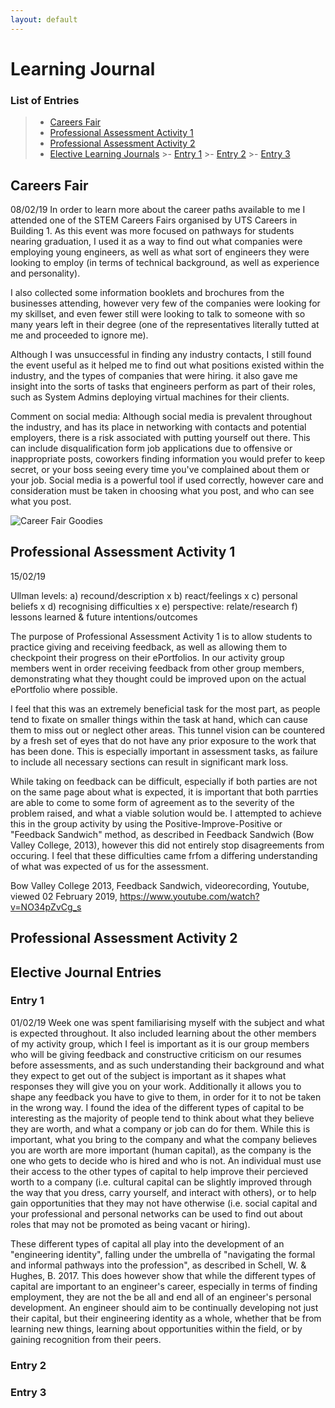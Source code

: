 ```yaml
---
layout: default
---
```

# Learning Journal

### List of Entries
>- [Careers Fair](./learnJournal.md#careers-fair)
>- [Professional Assessment Activity 1](./learnJournal.md#professional-assessment-activity-1)
>- [Professional Assessment Activity 2](./learnJournal.md#professional-assessment-activity-2)
>- [Elective Learning Journals](./learnJournal.md#elective-journal-entries)
    >- [Entry 1](./learnJournal.md#entry-1)
    >- [Entry 2](./learnJournal.md#entry-2)
    >- [Entry 3](./learnJournal.md#entry-3)





## Careers Fair
08/02/19
In order to learn more about the career paths available to me I attended one of the STEM Careers Fairs organised by UTS Careers in Building 1.
As this event was more focused on pathways for students nearing graduation, I used it as a way to find out what companies were employing young engineers, as well as what sort of engineers they were looking to employ (in terms of technical background, as well as experience and personality).

I also collected some information booklets and brochures from the businesses attending, however very few of the companies were looking for my skillset, and even fewer still were looking to talk to someone with so many years left in their degree (one of the representatives literally tutted at me and proceeded to ignore me).

Although I was unsuccessful in finding any industry contacts, I still found the event useful as it helped me to find out what positions existed within the industry, and the types of companies that were hiring. it also gave me insight into the sorts of tasks that engineers perform as part of their roles, such as System Admins deploying virtual machines for their clients.

Comment on social media:
Although social media is prevalent throughout the industry, and has its place in networking with contacts and potential employers, there is a risk associated with putting yourself out there. This can include disqualification form job applications due to offensive or inappropriate posts, coworkers finding information you would prefer to keep secret, or your boss seeing every time you've complained about them or your job. Social media is a powerful tool if used correctly, however care and consideration must be taken in choosing what you post, and who can see what you post.

![Career Fair Goodies](./assets/images/careerFair.JPG)


## Professional Assessment Activity 1
15/02/19

Ullman levels:
a) recound/description x
b) react/feelings x
c) personal beliefs x
d) recognising difficulties x
e) perspective: relate/research
f) lessons learned & future intentions/outcomes

The purpose of Professional Assessment Activity 1 is to allow students to practice giving and receiving feedback, as well as allowing them to checkpoint their progress on their ePortfolios. In our activity group members went in order receiving feedback from other group members, demonstrating what they thought could be improved upon on the actual ePortfolio where possible.

I feel that this was an extremely beneficial task for the most part, as people tend to fixate on smaller things within the task at hand, which can cause them to miss out or neglect other areas. This tunnel vision can be countered by a fresh set of eyes that do not have any prior exposure to the work that has been done. This is especially important in assessment tasks, as failure to include all necessary sections can result in significant mark loss.

While taking on feedback can be difficult, especially if both parties are not on the same page about what is expected, it is important that both parrties are able to come to some form of agreement as to the severity of the problem raised, and what a viable solution would be. I attempted to achieve this in the group activity by using the Positive-Improve-Positive or "Feedback Sandwich" method, as described in Feedback Sandwich (Bow Valley College, 2013), however this did not entirely stop disagreements from occuring. I feel that these difficulties came frfom a differing understanding of what was expected of us for the assessment.


Bow Valley College 2013, Feedback Sandwich, videorecording, Youtube, viewed 02 February 2019, <https://www.youtube.com/watch?v=NO34pZvCg_s>


## Professional Assessment Activity 2



## Elective Journal Entries

### Entry 1
01/02/19
Week one was spent familiarising myself with the subject and what is expected throughout. It also included learning about the other members of my activity group, which I feel is important as it is our group members who will be giving feedback and constructive criticism on our resumes before assessments, and as such understanding their background and what they expect to get out of the subject is important as it shapes what responses they will give you on your work. Additionally it allows you to shape any feedback you have to give to them, in order for it to not be taken in the wrong way. I found the idea of the different types of capital to be interesting as the majority of people tend to think about what they believe they are worth, and what a company or job can do for them. While this is important, what you bring to the company and what the company believes you are worth are more important (human capital), as the company is the one who gets to decide who is hired and who is not. An individual must use their access to the other types of capital to help improve their percieved worth to a company (i.e. cultural capital can be slightly improved through the way that you dress, carry yourself, and interact with others), or to help gain opportunities that they may not have otherwise (i.e. social capital and your professional and personal networks can be used to find out about roles that may not be promoted as being vacant or hiring).

These different types of capital all play into the development of an "engineering identity", falling under the umbrella of "navigating the formal and informal pathways into the profession", as described in Schell, W. & Hughes, B. 2017. This does however show that while the different types of capital are important to an engineer's career, especially in terms of finding employment, they are not the be all and end all of an engineer's personal development. An engineer should aim to be continually developing not just their capital, but their engineering identity as a whole, whether that be from learning new things, learning about opportunities within the field, or by gaining recognition from their peers.




### Entry 2



### Entry 3

